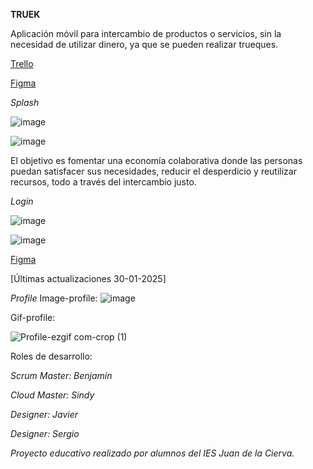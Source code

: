**TRUEK**

Aplicación móvil para intercambio de productos o servicios, sin la necesidad de utilizar dinero, ya que se pueden realizar trueques. 

[Trello](https://trello.com/invite/b/674da37a74943d6ec98d884d/ATTI4506a54cb7a89d297eabd50201a6eaccCEE87838/truek)

[Figma](https://www.figma.com/design/g5gElOIdZWXgq2P8IEJk5P/Truek?node-id=0-1&p=f&t=Wh73LkqWBYenrGI8-0)


*Splash*


![image](https://github.com/user-attachments/assets/294b8039-f587-44d9-bef3-6896ec8cdf32)




![image](https://github.com/user-attachments/assets/5b278731-dc9d-45d4-8e8a-dc8a3826aed9)






El objetivo es fomentar una economía colaborativa donde las personas puedan satisfacer sus necesidades, reducir el
desperdicio y reutilizar recursos, todo a través del intercambio justo.



*Login*

![image](https://github.com/user-attachments/assets/c090b980-b671-406e-846b-9e584a9de668)




![image](https://github.com/user-attachments/assets/d61ec46a-9676-4242-b03f-2d88264e5463)





[Figma](https://www.figma.com/design/g5gElOIdZWXgq2P8IEJk5P/Truek?node-id=0-1&p=f&t=Wh73LkqWBYenrGI8-0)


[Últimas actualizaciones 30-01-2025]

*Profile*
Image-profile:
![image](https://github.com/user-attachments/assets/3d46dea9-761e-454c-a0b7-a122b0104adc)



Gif-profile:

![Profile-ezgif com-crop (1)](https://github.com/user-attachments/assets/0fc81f86-1e47-435e-99fa-b932927a355f)



Roles de desarrollo:  

*Scrum Master: Benjamin*

*Cloud Master: Sindy*

*Designer: Javier*

*Designer: Sergio*



*Proyecto educativo realizado por alumnos del IES Juan de la Cierva.*



